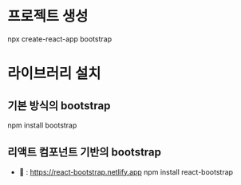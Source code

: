 # 프로젝트 생성
npx create-react-app bootstrap

# 라이브러리 설치

## 기본 방식의 bootstrap
npm install bootstrap

## 리액트 컴포넌트 기반의 bootstrap
- 📄 : https://react-bootstrap.netlify.app
npm install react-bootstrap